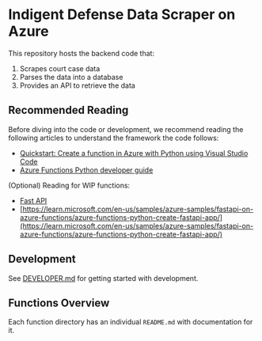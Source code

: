 # Indigent Defense Data Scraper on Azure

This repository hosts the backend code that:

1. Scrapes court case data
2. Parses the data into a database
3. Provides an API to retrieve the data

## Recommended Reading

Before diving into the code or development, we recommend reading the following articles to understand the framework the code follows:

- [Quickstart: Create a function in Azure with Python using Visual Studio Code](https://learn.microsoft.com/en-us/azure/azure-functions/create-first-function-vs-code-python)
- [Azure Functions Python developer guide](https://learn.microsoft.com/en-us/azure/azure-functions/functions-reference-python)

(Optional) Reading for WIP functions:

- [Fast API](https://fastapi.tiangolo.com/lo/)
- [https://learn.microsoft.com/en-us/samples/azure-samples/fastapi-on-azure-functions/azure-functions-python-create-fastapi-app/](https://learn.microsoft.com/en-us/samples/azure-samples/fastapi-on-azure-functions/azure-functions-python-create-fastapi-app/)

## Development

See [DEVELOPER.md](DEVELOPER.md) for getting started with development.

## Functions Overview

Each function directory has an individual `README.md` with documentation for it.
